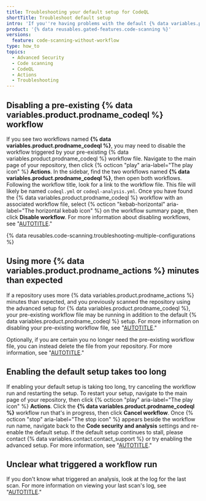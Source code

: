 ```yaml
---
title: Troubleshooting your default setup for CodeQL
shortTitle: Troubleshoot default setup
intro: 'If you''re having problems with the default {% data variables.product.prodname_code_scanning %} setup, you can troubleshoot by using these tips for resolving issues.'
product: '{% data reusables.gated-features.code-scanning %}'
versions:
  feature: code-scanning-without-workflow
type: how_to
topics:
  - Advanced Security
  - Code scanning
  - CodeQL
  - Actions
  - Troubleshooting
---
```


## Disabling a pre-existing {% data variables.product.prodname_codeql %} workflow

If you see two workflows named **{% data variables.product.prodname_codeql %}**, you may need to disable the workflow triggered by your pre-existing {% data variables.product.prodname_codeql %} workflow file. Navigate to the main page of your repository, then click {% octicon "play" aria-label="The play icon" %} **Actions**. In the sidebar, find the two workflows named **{% data variables.product.prodname_codeql %}**, then open both workflows. Following the workflow title, look for a link to the workflow file. This file will likely be named `codeql.yml` or `codeql-analysis.yml`. Once you have found the {% data variables.product.prodname_codeql %} workflow with an associated workflow file, select {% octicon "kebab-horizontal" aria-label="The horizontal kebab icon" %} on the workflow summary page, then click **Disable workflow**. For more information about disabling workflows, see "[AUTOTITLE](/actions/managing-workflow-runs/disabling-and-enabling-a-workflow#disabling-a-workflow)."

{% data reusables.code-scanning.troubleshooting-multiple-configurations %}

## Using more {% data variables.product.prodname_actions %} minutes than expected

If a repository uses more {% data variables.product.prodname_actions %} minutes than expected, and you previously scanned the repository using the advanced setup for {% data variables.product.prodname_codeql %}, your pre-existing workflow file may be running in addition to the default {% data variables.product.prodname_codeql %} setup. For more information on disabling your pre-existing workflow file, see "[AUTOTITLE](/code-security/code-scanning/automatically-scanning-your-code-for-vulnerabilities-and-errors/troubleshooting-your-default-setup-for-codeql#disabling-a-pre-existing-codeql-workflow)."

Optionally, if you are certain you no longer need the pre-existing workflow file, you can instead delete the file from your repository. For more information, see "[AUTOTITLE](/repositories/working-with-files/managing-files/deleting-files-in-a-repository)."

## Enabling the default setup takes too long

If enabling your default setup is taking too long, try canceling the workflow run and restarting the setup. To restart your setup, navigate to the main page of your repository, then click {% octicon "play" aria-label="The play icon" %} **Actions**. Click the **{% data variables.product.prodname_codeql %}** workflow run that's in progress, then click **Cancel workflow**. Once {% octicon "stop" aria-label="The stop icon" %} appears beside the workflow run name, navigate back to the **Code security and analysis** settings and re-enable the default setup. If the default setup continues to stall, please contact {% data variables.contact.contact_support %} or try enabling the advanced setup. For more information, see "[AUTOTITLE](/code-security/code-scanning/automatically-scanning-your-code-for-vulnerabilities-and-errors/configuring-code-scanning-for-a-repository#creating-an-advanced-setup)."

## Unclear what triggered a workflow run

If you don't know what triggered an analysis, look at the log for the last scan. For more information on viewing your last scan's log, see "[AUTOTITLE](/code-security/code-scanning/automatically-scanning-your-code-for-vulnerabilities-and-errors/viewing-code-scanning-logs#viewing-the-logging-output-from-code-scanning)."
